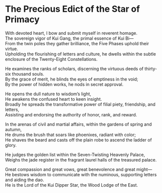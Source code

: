 # The Precious Edict of the Star of Primacy

With devoted heart, I bow and submit myself in reverent homage.  
The sovereign vigor of Kui Gang, the primal essence of Kui Bi—  
From the twin poles they gather brilliance, the Five Phases uphold their virtue.  
Upholding the flourishing of letters and culture, he dwells within the subtle enclosure of the Twenty-Eight Constellations.  

He examines the ranks of scholars, discerning the virtuous deeds of thirty-six thousand souls.  
By the grace of merit, he blinds the eyes of emptiness in the void;  
By the power of hidden works, he nods in secret approval.  

He opens the dull nature to wisdom’s light,  
He awakens the confused heart to keen insight.  
Broadly he spreads the transformative power of filial piety, friendship, and letters,  
Assisting and endorsing the authority of honor, rank, and reward.  

In the arenas of civil and martial affairs, within the gardens of spring and autumn,  
He drums the brush that soars like phoenixes, radiant with color;  
He shaves the beard and casts off the plain robe to ascend the ladder of glory.  

He judges the golden list within the Seven-Twisting Heavenly Palace,  
Weighs the jade register in the fragrant laurel halls of the treasured palace.  

Great compassion and great vows, great benevolence and great might—  
He bestows wisdom to communicate with the numinous, supporting letters and aiding the dao.  
He is the Lord of the Kui Dipper Star, the Wood Lodge of the East.